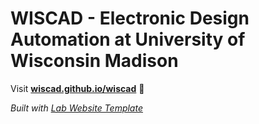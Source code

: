 
# WISCAD - Electronic Design Automation at University of Wisconsin Madison

Visit **[wiscad.github.io/wiscad](https://wiscad.github.io/wiscad)** 🚀

_Built with [Lab Website Template](https://greene-lab.gitbook.io/lab-website-template-docs)_
